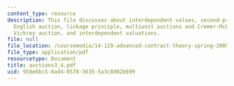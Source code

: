 ```yaml
---
content_type: resource
description: This file discusses about interdependent values, second-price auction,
  English auction, linkage principle, multiunit auctions and Cremer-McLean mechanism,
  Vickrey auction, and interdependent valuations.
file: null
file_location: /coursemedia/14-129-advanced-contract-theory-spring-2005/958e6bc58ad4057836355a3c8d02b699_auctions3_4.pdf
file_type: application/pdf
resourcetype: Document
title: auctions3_4.pdf
uid: 958e6bc5-8ad4-0578-3635-5a3c8d02b699
---
```

